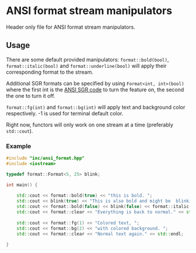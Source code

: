# ANSI format stream manipulators

Header only file for ANSI format stream manipulators.

## Usage

There are some default provided manipulators: ``format::bold(bool)``, ``format::italic(bool)`` and ``format::underline(bool)`` will apply their corresponding format to the stream.

Additional SGR formats can be specified by using ``Format<int, int>(bool)`` where the first int is the [ANSI SGR code](https://en.wikipedia.org/wiki/ANSI_escape_code) to turn the feature on, the second the one to turn it off. 

``format::fg(int)`` and ``format::bg(int)`` will apply text and background color respectively. -1 is used for terminal default color.

Right now, functors will only work on one stream at a time (preferably ``std::cout``).

### Example

```c++
#include "inc/ansi_format.hpp"
#include <iostream>

typedef format::Format<5, 25> blink;

int main() {
	
    std::cout << format::bold(true) << "this is bold. ";
    std::cout << blink(true) << "This is also bold and might be  blinking if your terminal supports it. ";
    std::cout << format::bold(false) << blink(false) << format::italic(true) << "This is italic. ";
    std::cout << format::clear << "Everything is back to normal." << std::endl;
    
    std::cout << format::fg(1) << "Colored text, ";
    std::cout << format::bg(2) << "with colored background. ";
    std::cout << format::clear << "Normal text again." << std::endl;
    
}
```
